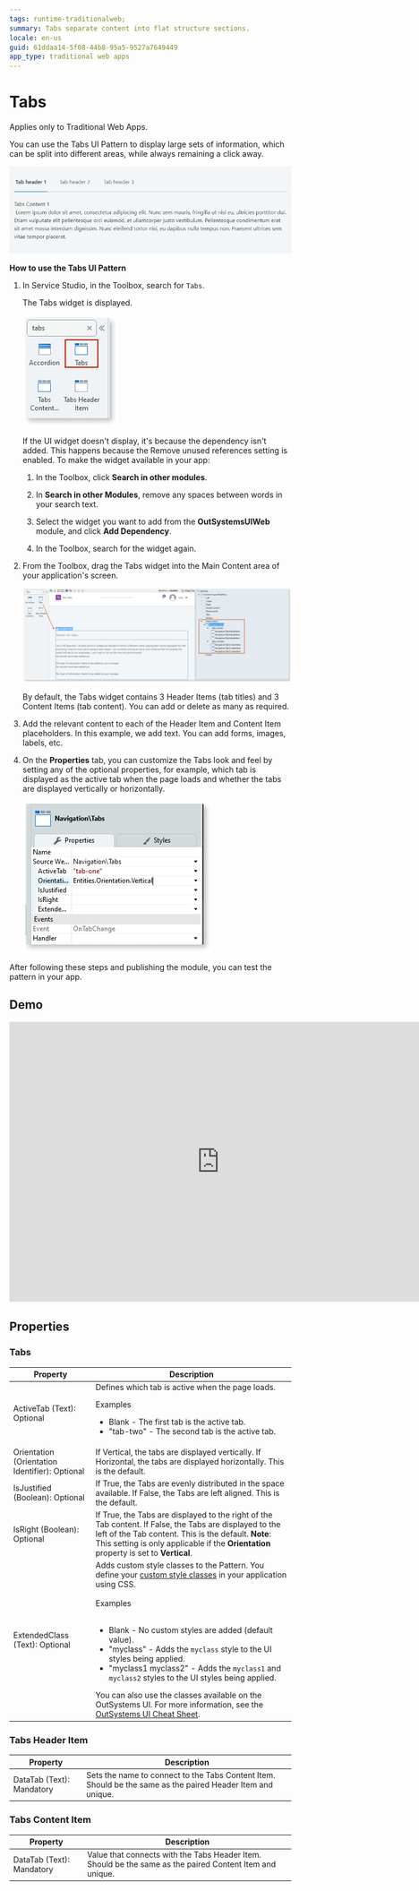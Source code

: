 ```yaml
---
tags: runtime-traditionalweb; 
summary: Tabs separate content into flat structure sections.
locale: en-us
guid: 61ddaa14-5f08-44b8-95a5-9527a7649449
app_type: traditional web apps
---
```


# Tabs

<div class="info" markdown="1">

Applies only to Traditional Web Apps.

</div>

You can use the Tabs UI Pattern to display large sets of information, which can be split into different areas, while always remaining a click away.

![](images/tabs-1.gif?width=650)

**How to use the Tabs UI Pattern**

1. In Service Studio, in the Toolbox, search for `Tabs`.

    The Tabs widget is displayed.

    ![](images/tabs-2-ss.png)

    If the UI widget doesn't display, it's because the dependency isn't added. This happens because the Remove unused references setting is enabled. To make the widget available in your app:

    1. In the Toolbox, click **Search in other modules**.

    1. In **Search in other Modules**, remove any spaces between words in your search text.
    
    1. Select the widget you want to add from the **OutSystemsUIWeb** module, and click **Add Dependency**. 
    
    1. In the Toolbox, search for the widget again.

1. From the Toolbox, drag the Tabs widget into the Main Content area of your application's screen.

    ![](images/tabs-3-ss.png)

    By default, the Tabs widget contains 3 Header Items (tab titles) and 3 Content Items (tab content). You can add or delete as many as required.
  
1. Add the relevant content to each of the Header Item and Content Item placeholders. In this example, we add text. You can add forms, images, labels, etc.

1. On the **Properties** tab, you can customize the Tabs look and feel by setting any of the optional properties, for example, which tab is displayed as the active tab when the page loads and whether the tabs are displayed vertically or horizontally.

    ![](images/tabs-4-ss.png)

After following these steps and publishing the module, you can test the pattern in your app.

## Demo

<iframe width="750" height="500" src="https://www.youtube.com/embed/97uPVx-Q1lQ" frameborder="0" allow="accelerometer; autoplay; encrypted-media; gyroscope; picture-in-picture" allowfullscreen="allowfullscreen">
</iframe>

## Properties

### Tabs

| **Property**                                   | **Description**                                                                                                                                                                                                                                                                                                                                                                                                                                                                                                                                                                                                                                        |
|------------------------------------------------|--------------------------------------------------------------------------------------------------------------------------------------------------------------------------------------------------------------------------------------------------------------------------------------------------------------------------------------------------------------------------------------------------------------------------------------------------------------------------------------------------------------------------------------------------------------------------------------------------------------------------------------------------------|
| ActiveTab (Text): Optional                     | Defines which tab is active when the page loads. <p>Examples</p><ul><li>Blank - The first tab is the active tab.</li><li>"tab-two" - The second tab is the active tab. </li></ul>                                                                                                                                                                                                                                                                                                                                                                                                                                                                      |
| Orientation (Orientation Identifier): Optional | If Vertical, the tabs are displayed vertically. If Horizontal, the tabs are displayed horizontally. This is the default.                                                                                                                                                                                                                                                                                                                                                                                                                                                                                                                               |
| IsJustified (Boolean): Optional                | If True, the Tabs are evenly distributed in the space available. If False, the Tabs are left aligned. This is the default.                                                                                                                                                                                                                                                                                                                                                                                                                                                                                                                             |
| IsRight (Boolean): Optional                    | If True, the Tabs are displayed to the right of the Tab content. If False, the Tabs are displayed to the left of the Tab content. This is the default. **Note**: This setting is only applicable if the **Orientation** property is set to **Vertical**.                                                                                                                                                                                                                                                                                                                                                                                               |
| ExtendedClass (Text): Optional                 | Adds custom style classes to the Pattern. You define your [custom style classes](../../../../../../develop/ui/look-feel/css.md) in your application using CSS.<br/><br/>Examples<br/><br/> <ul><li>Blank - No custom styles are added (default value).</li><li>"myclass" - Adds the ``myclass`` style to the UI styles being applied.</li><li>"myclass1 myclass2" - Adds the ``myclass1`` and ``myclass2`` styles to the UI styles being applied.</li></ul>You can also use the classes available on the OutSystems UI. For more information, see the [OutSystems UI Cheat Sheet](https://outsystemsui.outsystems.com/OutSystemsUIWebsite/CheatSheet). |

### Tabs Header Item

| **Property**              | **Description**                                                                                             |
|---------------------------|-------------------------------------------------------------------------------------------------------------|
| DataTab (Text): Mandatory | Sets the name to connect to the Tabs Content Item. Should be the same as the paired Header Item and unique. |

### Tabs Content Item

| **Property**              | **Description**                                                                                          |
|---------------------------|----------------------------------------------------------------------------------------------------------|
| DataTab (Text): Mandatory | Value that connects with the Tabs Header Item. Should be the same as the paired Content Item and unique. |
